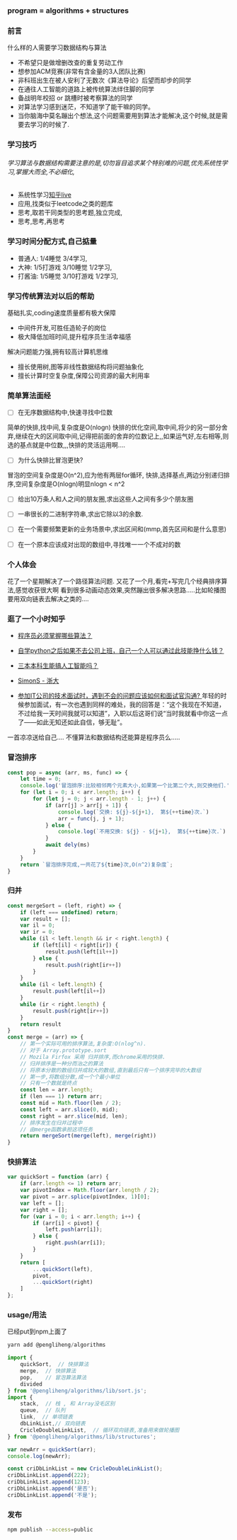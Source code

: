 ### program = algorithms + structures



### 前言
什么样的人需要学习数据结构与算法
- 不希望只是做增删改查的重复劳动工作
- 想参加ACM竞赛(非常有含金量的3人团队比赛)
- 非科班出生在被人安利了无数次《算法导论》后望而却步的同学
- 在通往人工智能的道路上被传统算法绊住脚的同学
- 备战明年校招 or 跳槽时被考察算法的同学
- 对算法学习感到迷茫，不知道学了能干嘛的同学。
- 当你脑海中莫名蹦出个想法,这个问题需要用到算法才能解决,这个时候,就是需要去学习的时候了.






### 学习技巧
###### 学习算法与数据结构需要注意的是,切勿盲目追求某个特别难的问题,优先系统性学习,掌握大而全,不必细化,
- 系统性学习[知乎live](https://www.zhihu.com/question/23148377/answer/36824071)
- 应用,找类似于leetcode之类的题库
- 思考,取若干同类型的思考题,独立完成,
- 思考,思考,再思考


### 学习时间分配方式,自己掂量
- 普通人: 1/4睡觉   3/4学习,
- 大神: 1/5打游戏 3/10睡觉 1/2学习,
- 打酱油: 1/5睡觉 3/10打游戏 1/2学习,

### 学习传统算法对以后的帮助
基础扎实,coding速度质量都有极大保障
- 中间件开发,可胜任造轮子的岗位
- 极大降低加班时间,提升程序员生活幸福感

解决问题能力强,拥有较高计算机思维
- 擅长使用树,图等非线性数据结构将问题抽象化
- 擅长计算时空复杂度,保障公司资源的最大利用率

### 简单算法面经
- [ ] 在无序数据结构中,快速寻找中位数

简单的快排,找中间,复杂度是O(nlogn)
快排的优化空间,取中间,将少的另一部分舍弃,继续在大的区间取中间,记得把前面的舍弃的位数记上,,如果运气好,左右相等,则选的基点就是中位数,,,快排的灵活运用啊....

- [ ] 为什么快排比冒泡更快?

冒泡的空间复杂度是O(n^2),应为他有两层for循环,
快排,选择基点,两边分别递归排序,空间复杂度是O(nlogn)明显nlogn < n^2

- [ ] 给出10万条人和人之间的朋友圈,求出这些人之间有多少个朋友圈

- [ ] 一串很长的二进制字符串,求出它除以3的余数.

- [ ] 在一个需要频繁更新的业务场景中,求出区间和(mmp,首先区间和是什么意思)

- [ ] 在一个原本应该成对出现的数组中,寻找唯一一个不成对的数





### 个人体会
花了一个星期解决了一个路径算法问题.
又花了一个月,看完+写完几个经典排序算法,感觉收获很大啊
看到很多动画动态效果,突然蹦出很多解决思路.....比如轮播图要用双向链表去解决之类的....


### 逛了一个小时知乎
- [程序员必须掌握哪些算法？](https://www.zhihu.com/question/23148377/answer/36824071)

- [自学python之后如果不去公司上班，自己一个人可以通过此技能挣什么钱？](https://www.zhihu.com/question/270720694/answer/447107038)

- [三本本科生能搞人工智能吗？](https://www.zhihu.com/question/275178587/answer/409568806)

- [SimonS - 浙大](https://www.zhihu.com/people/simonshao/activities)

- [参加IT公司的技术面试时，遇到不会的问题应该如何和面试官沟通?
](https://www.zhihu.com/question/22339100)
年轻的时候参加面试，有一次也遇到同样的难处，我的回答是：“这个我现在不知道，不过给我一天时间我就可以知道”，入职以后这哥们说“当时我就看中你这一点了——如此无知还如此自信，够无耻”。

一首凉凉送给自己....
不懂算法和数据结构还能算是程序员么.....




### 冒泡排序
```js
const pop = async (arr, ms, func) => {
    let time = 0;
    console.log('冒泡排序:比较相邻两个元素大小,如果第一个比第二个大,则交换他们.');
    for (let i = 0; i < arr.length; i++) {
        for (let j = 0; j < arr.length - 1; j++) {
            if (arr[j] > arr[j + 1]) {
                console.log(`交换: ${j}-${j+1},  第${++time}次.`)
                arr = func(j, j + 1);
            } else {
                console.log(`不用交换: ${j} - ${j+1},  第${++time}次.`)
            }
            await dely(ms)
        }
    }
    return `冒泡排序完成,一共花了${time}次,O(n^2)复杂度`;
}
```

### 归并
```js
const mergeSort = (left, right) => {
    if (left === undefined) return;
    var result = [];
    var il = 0;
    var ir = 0;
    while (il < left.length && ir < right.length) {
        if (left[il] < right[ir]) {
            result.push(left[il++])
        } else {
            result.push(right[ir++])
        }
    }
    while (il < left.length) {
        result.push(left[il++])
    }
    while (ir < right.length) {
        result.push(right[ir++])
    }
    return result
}
const merge = (arr) => {
    // 第一个实际可用的排序算法,复杂度:O(nlog^n).
    // 对于 Array.prototype.sort
    // Mozila Firfox 采用 归并排序,而chrome采用的快排.
    // 归并排序是一种分而治之的算法
    // 将原本分散的数组归并成较大的数组,直到最后只有一个排序完毕的大数组
    // 第一步,将数组分散,成一个个最小单位
    // 只有一个数就是终点
    const len = arr.length;
    if (len === 1) return arr;
    const mid = Math.floor(len / 2);
    const left = arr.slice(0, mid);
    const right = arr.slice(mid, len);
    // 排序发生在归并过程中
    // 由merge函数承担这项任务
    return mergeSort(merge(left), merge(right))
}
```



### 快排算法
```js
var quickSort = function (arr) {　　
    if (arr.length <= 1) return arr;　　
    var pivotIndex = Math.floor(arr.length / 2);　　
    var pivot = arr.splice(pivotIndex, 1)[0];　　
    var left = [];　　
    var right = [];　　
    for (var i = 0; i < arr.length; i++) {　　　　
        if (arr[i] < pivot) {　　　　　　
            left.push(arr[i]);　　　　
        } else {　　　　　　
            right.push(arr[i]);
        }
    }　　
    return [
        ...quickSort(left),
        pivot,
        ...quickSort(right)
    ]
};
```


### usage/用法
已经put到npm上面了
```js
yarn add @pengliheng/algorithms

import { 
	quickSort,  // 快排算法
	merge,  // 快排算法
	pop,    // 冒泡算法算法
	divided
} from '@pengliheng/algorithms/lib/sort.js';
import { 
	stack,  // 栈 , 和 Array没毛区别
	queue,  // 队列
	link,  // 单项链表
	dbLinkList,// 双向链表
	CricleDoubleLinkList,  // 循环双向链表,准备用来做轮播图
} from '@pengliheng/algorithms/lib/structures';

var newArr = quickSort(arr);
console.log(newArr);

const criDbLinkList = new CricleDoubleLinkList();
criDbLinkList.append(222);
criDbLinkList.append(123);
criDbLinkList.append('是否');
criDbLinkList.append('不是');
```

### 发布
```bash
npm publish --access=public
```